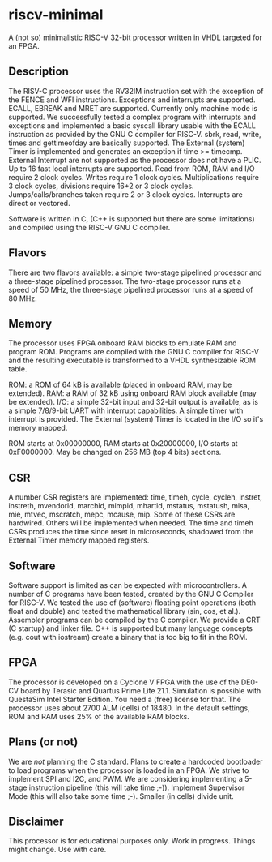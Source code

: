 # riscv-minimal

A (not so) minimalistic RISC-V 32-bit processor written in VHDL targeted
for an FPGA.

## Description

The RISV-C processor uses the RV32IM instruction set with the
exception of the FENCE and WFI instructions. Exceptions and interrupts are
supported. ECALL, EBREAK and MRET are supported. Currently only machine
mode is supported. We successfully tested a complex program with interrupts
and exceptions and implemented a basic syscall library usable with
the ECALL instruction as provided by the GNU C compiler for RISC-V.
sbrk, read, write, times and gettimeofday are basically
supported. The External (system) Timer is implemented and
generates an exception if time >= timecmp. External Interrupt are not
supported as the processor does not have a PLIC. Up to 16 fast local
interrupts are supported. Read from ROM, RAM and I/O require
2 clock cycles. Writes require 1 clock cycles. Multiplications require
3 clock cycles, divisions require 16+2 or 3 clock cycles. Jumps/calls/branches
taken require 2 or 3 clock cycles. Interrupts are direct or vectored.

Software is written in C, (C++ is supported but there are some limitations)
and compiled using the RISC-V GNU C compiler.

## Flavors

There are two flavors available: a simple two-stage pipelined
processor and a three-stage pipelined processor. The two-stage
processor runs at a speed of 50 MHz, the three-stage pipelined
processor runs at a speed of 80 MHz.
 
## Memory

The processor uses FPGA onboard RAM blocks to emulate RAM and program ROM.
Programs are compiled with the GNU C compiler for RISC-V and the resulting
executable is transformed to a VHDL synthesizable ROM table.

ROM: a ROM of 64 kB is available (placed in onboard RAM, may be extended).
RAM: a RAM of 32 kB using onboard RAM block available (may be extended).
I/O: a simple 32-bit input and 32-bit output is available, as
is a simple 7/8/9-bit UART with interrupt capabilities. A simple timer
with interrupt is provided. The External (system) Timer is located in
the I/O so it's memory mapped.

ROM starts at 0x00000000, RAM starts at 0x20000000, I/O starts
at 0xF0000000. May be changed on 256 MB (top 4 bits) sections.

## CSR

A number CSR registers are implemented: time, timeh, cycle, cycleh,
instret, instreth, mvendorid, marchid, mimpid, mhartid, mstatus,
mstatush, misa, mie, mtvec, mscratch, mepc, mcause, mip. Some of
these CSRs are hardwired. Others will be implemented when needed.
The time and timeh CSRs produces the time since reset in microseconds,
shadowed from the External Timer memory mapped registers.

## Software

Software support is limited as can be expected with microcontrollers.
A number of C programs have been tested, created by the GNU C Compiler for
RISC-V. We tested the use of (software) floating point operations (both
float and double) and tested the mathematical library (sin, cos, et al.).
Assembler programs can be compiled by the C compiler. We provide a CRT
(C startup) and linker file. C++ is supported but many language concepts
(e.g. cout with iostream) create a binary that is too big to fit in the
ROM.

## FPGA

The processor is developed on a Cyclone V FPGA with the use
of the DE0-CV board by Terasic and Quartus Prime Lite 21.1.
Simulation is possible with QuestaSim Intel Starter Edition.
You need a (free) license for that. The processor uses about
2700 ALM (cells) of 18480. In the default settings, ROM and
RAM uses 25% of the available RAM blocks.

## Plans (or not)

We are *not* planning the C standard.
Plans to create a hardcoded bootloader to load programs when the processor is loaded in an FPGA.
We strive to implement SPI and I2C, and PWM.
We are considering implementing a 5-stage instruction pipeline (this will take time ;-)).
Implement Supervisor Mode (this will also take some time ;-).
Smaller (in cells) divide unit.

## Disclaimer

This processor is for educational purposes only.
Work in progress. Things might change. Use with care.

